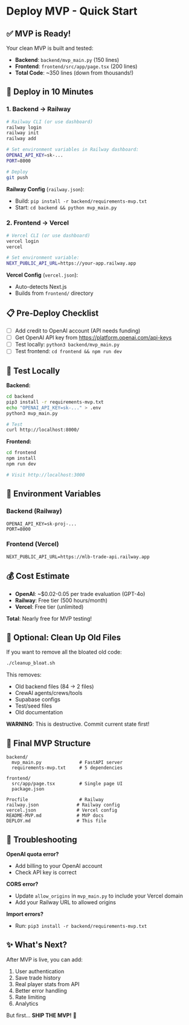 # Deploy MVP - Quick Start

## ✅ MVP is Ready!

Your clean MVP is built and tested:
- **Backend**: `backend/mvp_main.py` (150 lines)
- **Frontend**: `frontend/src/app/page.tsx` (200 lines)
- **Total Code**: ~350 lines (down from thousands!)

## 🚀 Deploy in 10 Minutes

### 1. Backend → Railway

```bash
# Railway CLI (or use dashboard)
railway login
railway init
railway add

# Set environment variables in Railway dashboard:
OPENAI_API_KEY=sk-...
PORT=8000

# Deploy
git push
```

**Railway Config** (`railway.json`):
- Build: `pip install -r backend/requirements-mvp.txt`
- Start: `cd backend && python mvp_main.py`

### 2. Frontend → Vercel

```bash
# Vercel CLI (or use dashboard)
vercel login
vercel

# Set environment variable:
NEXT_PUBLIC_API_URL=https://your-app.railway.app
```

**Vercel Config** (`vercel.json`):
- Auto-detects Next.js
- Builds from `frontend/` directory

## 📋 Pre-Deploy Checklist

- [ ] Add credit to OpenAI account (API needs funding)
- [ ] Get OpenAI API key from https://platform.openai.com/api-keys
- [ ] Test locally: `python3 backend/mvp_main.py`
- [ ] Test frontend: `cd frontend && npm run dev`

## 🧪 Test Locally

**Backend:**
```bash
cd backend
pip3 install -r requirements-mvp.txt
echo "OPENAI_API_KEY=sk-..." > .env
python3 mvp_main.py

# Test
curl http://localhost:8000/
```

**Frontend:**
```bash
cd frontend
npm install
npm run dev

# Visit http://localhost:3000
```

## 🔑 Environment Variables

### Backend (Railway)
```
OPENAI_API_KEY=sk-proj-...
PORT=8000
```

### Frontend (Vercel)
```
NEXT_PUBLIC_API_URL=https://mlb-trade-api.railway.app
```

## 💰 Cost Estimate

- **OpenAI**: ~$0.02-0.05 per trade evaluation (GPT-4o)
- **Railway**: Free tier (500 hours/month)
- **Vercel**: Free tier (unlimited)

**Total**: Nearly free for MVP testing!

## 🧹 Optional: Clean Up Old Files

If you want to remove all the bloated old code:

```bash
./cleanup_bloat.sh
```

This removes:
- Old backend files (84 → 2 files)
- CrewAI agents/crews/tools
- Supabase configs
- Test/seed files
- Old documentation

**WARNING**: This is destructive. Commit current state first!

## 📁 Final MVP Structure

```
backend/
  mvp_main.py              # FastAPI server
  requirements-mvp.txt     # 5 dependencies

frontend/
  src/app/page.tsx         # Single page UI
  package.json

Procfile                   # Railway
railway.json              # Railway config
vercel.json               # Vercel config
README-MVP.md             # MVP docs
DEPLOY.md                 # This file
```

## 🐛 Troubleshooting

**OpenAI quota error?**
- Add billing to your OpenAI account
- Check API key is correct

**CORS error?**
- Update `allow_origins` in `mvp_main.py` to include your Vercel domain
- Add your Railway URL to allowed origins

**Import errors?**
- Run: `pip3 install -r backend/requirements-mvp.txt`

## ✨ What's Next?

After MVP is live, you can add:
1. User authentication
2. Save trade history
3. Real player stats from API
4. Better error handling
5. Rate limiting
6. Analytics

But first... **SHIP THE MVP!** 🚢
